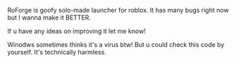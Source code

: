 RoForge is goofy solo-made launcher for roblox. It has many bugs right now but I wanna make it BETTER.

If u have any ideas on improving it let me know!

Winodws sometimes thinks it's a virus btw! But u could check this code by yourself. It's technically harmless.
